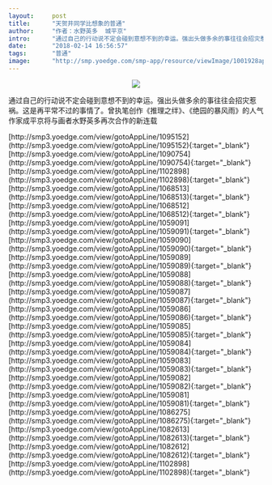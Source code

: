 ```yaml
---
layout:     post
title:      "天贺井同学比想象的普通"
author:     "作者：水野英多  城平京"
intro:      "通过自己的行动说不定会碰到意想不到的幸运。强出头做多余的事往往会招灾惹祸。这是再平常不过的事情了。曾执笔创作《推理之绊》、《绝园的暴风雨》的人气作家成平京将与画者水野英多再次合作的新连载"
date:       "2018-02-14 16:56:57"
tags:       "普通"
image:      "http://smp.yoedge.com/smp-app/resource/viewImage/1001928appline.png"
---
```

<div style="text-align: center">
<p><img src="http://smp.yoedge.com/smp-app/resource/viewImage/1001928appline.png"/></p>
</div>
<p class="post-meta">
<span>通过自己的行动说不定会碰到意想不到的幸运。强出头做多余的事往往会招灾惹祸。这是再平常不过的事情了。曾执笔创作《推理之绊》、《绝园的暴风雨》的人气作家成平京将与画者水野英多再次合作的新连载</span>
</p>
[http://smp3.yoedge.com/view/gotoAppLine/1095152](http://smp3.yoedge.com/view/gotoAppLine/1095152){:target="_blank"}
[http://smp3.yoedge.com/view/gotoAppLine/1090754](http://smp3.yoedge.com/view/gotoAppLine/1090754){:target="_blank"}
[http://smp3.yoedge.com/view/gotoAppLine/1102898](http://smp3.yoedge.com/view/gotoAppLine/1102898){:target="_blank"}
[http://smp3.yoedge.com/view/gotoAppLine/1068513](http://smp3.yoedge.com/view/gotoAppLine/1068513){:target="_blank"}
[http://smp3.yoedge.com/view/gotoAppLine/1068512](http://smp3.yoedge.com/view/gotoAppLine/1068512){:target="_blank"}
[http://smp3.yoedge.com/view/gotoAppLine/1059091](http://smp3.yoedge.com/view/gotoAppLine/1059091){:target="_blank"}
[http://smp3.yoedge.com/view/gotoAppLine/1059090](http://smp3.yoedge.com/view/gotoAppLine/1059090){:target="_blank"}
[http://smp3.yoedge.com/view/gotoAppLine/1059089](http://smp3.yoedge.com/view/gotoAppLine/1059089){:target="_blank"}
[http://smp3.yoedge.com/view/gotoAppLine/1059088](http://smp3.yoedge.com/view/gotoAppLine/1059088){:target="_blank"}
[http://smp3.yoedge.com/view/gotoAppLine/1059087](http://smp3.yoedge.com/view/gotoAppLine/1059087){:target="_blank"}
[http://smp3.yoedge.com/view/gotoAppLine/1059086](http://smp3.yoedge.com/view/gotoAppLine/1059086){:target="_blank"}
[http://smp3.yoedge.com/view/gotoAppLine/1059085](http://smp3.yoedge.com/view/gotoAppLine/1059085){:target="_blank"}
[http://smp3.yoedge.com/view/gotoAppLine/1059084](http://smp3.yoedge.com/view/gotoAppLine/1059084){:target="_blank"}
[http://smp3.yoedge.com/view/gotoAppLine/1059083](http://smp3.yoedge.com/view/gotoAppLine/1059083){:target="_blank"}
[http://smp3.yoedge.com/view/gotoAppLine/1059082](http://smp3.yoedge.com/view/gotoAppLine/1059082){:target="_blank"}
[http://smp3.yoedge.com/view/gotoAppLine/1059081](http://smp3.yoedge.com/view/gotoAppLine/1059081){:target="_blank"}
[http://smp3.yoedge.com/view/gotoAppLine/1086275](http://smp3.yoedge.com/view/gotoAppLine/1086275){:target="_blank"}
[http://smp3.yoedge.com/view/gotoAppLine/1082613](http://smp3.yoedge.com/view/gotoAppLine/1082613){:target="_blank"}
[http://smp3.yoedge.com/view/gotoAppLine/1082612](http://smp3.yoedge.com/view/gotoAppLine/1082612){:target="_blank"}
[http://smp3.yoedge.com/view/gotoAppLine/1102898](http://smp3.yoedge.com/view/gotoAppLine/1102898){:target="_blank"}


